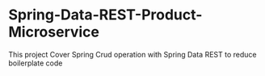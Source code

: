 # Spring-Data-REST-Product-Microservice
This project Cover Spring Crud operation with Spring Data REST to reduce boilerplate code 
